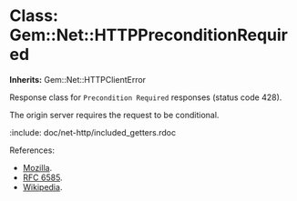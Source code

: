 # Class: Gem::Net::HTTPPreconditionRequired
**Inherits:** Gem::Net::HTTPClientError
    

Response class for `Precondition Required` responses (status code 428).

The origin server requires the request to be conditional.

:include: doc/net-http/included_getters.rdoc

References:

*   [Mozilla](https://developer.mozilla.org/en-US/docs/Web/HTTP/Status/428).
*   [RFC 6585](https://www.rfc-editor.org/rfc/rfc6585#section-3).
*   [Wikipedia](https://en.wikipedia.org/wiki/List_of_HTTP_status_codes#428).



